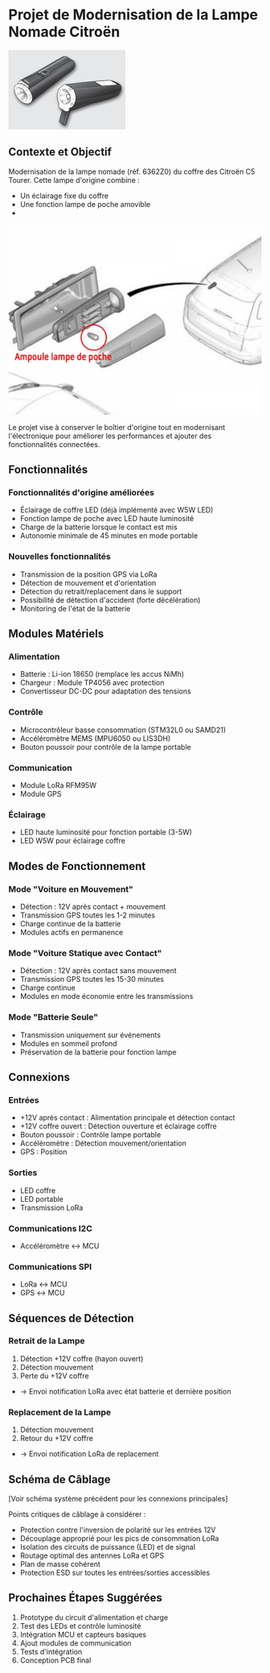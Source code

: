 # Projet de Modernisation de la Lampe Nomade Citroën
![](assets/index.33.jpg)

## Contexte et Objectif
Modernisation de la lampe nomade (réf. 6362Z0) du coffre des Citroën C5 Tourer. Cette lampe d'origine combine :
- Un éclairage fixe du coffre
- Une fonction lampe de poche amovible
- 
![](assets/pack-interieur-led-citroen-c5-2-tourer.jpg)

Le projet vise à conserver le boîtier d'origine tout en modernisant l'électronique pour améliorer les performances et ajouter des fonctionnalités connectées.

## Fonctionnalités

### Fonctionnalités d'origine améliorées
- Éclairage de coffre LED (déjà implémenté avec W5W LED)
- Fonction lampe de poche avec LED haute luminosité
- Charge de la batterie lorsque le contact est mis
- Autonomie minimale de 45 minutes en mode portable

### Nouvelles fonctionnalités
- Transmission de la position GPS via LoRa
- Détection de mouvement et d'orientation
- Détection du retrait/replacement dans le support
- Possibilité de détection d'accident (forte décélération)
- Monitoring de l'état de la batterie

## Modules Matériels

### Alimentation
- Batterie : Li-ion 18650 (remplace les accus NiMh)
- Chargeur : Module TP4056 avec protection
- Convertisseur DC-DC pour adaptation des tensions

### Contrôle
- Microcontrôleur basse consommation (STM32L0 ou SAMD21)
- Accéléromètre MEMS (MPU6050 ou LIS3DH)
- Bouton poussoir pour contrôle de la lampe portable

### Communication
- Module LoRa RFM95W
- Module GPS

### Éclairage
- LED haute luminosité pour fonction portable (3-5W)
- LED W5W pour éclairage coffre

## Modes de Fonctionnement

### Mode "Voiture en Mouvement"
- Détection : 12V après contact + mouvement
- Transmission GPS toutes les 1-2 minutes
- Charge continue de la batterie
- Modules actifs en permanence

### Mode "Voiture Statique avec Contact"
- Détection : 12V après contact sans mouvement
- Transmission GPS toutes les 15-30 minutes
- Charge continue
- Modules en mode économie entre les transmissions

### Mode "Batterie Seule"
- Transmission uniquement sur événements
- Modules en sommeil profond
- Préservation de la batterie pour fonction lampe

## Connexions

### Entrées
- +12V après contact : Alimentation principale et détection contact
- +12V coffre ouvert : Détection ouverture et éclairage coffre
- Bouton poussoir : Contrôle lampe portable
- Accéléromètre : Détection mouvement/orientation
- GPS : Position

### Sorties
- LED coffre
- LED portable
- Transmission LoRa

### Communications I2C
- Accéléromètre ↔ MCU

### Communications SPI
- LoRa ↔ MCU
- GPS ↔ MCU

## Séquences de Détection

### Retrait de la Lampe
1. Détection +12V coffre (hayon ouvert)
2. Détection mouvement
3. Perte du +12V coffre
- → Envoi notification LoRa avec état batterie et dernière position

### Replacement de la Lampe
1. Détection mouvement
2. Retour du +12V coffre
- → Envoi notification LoRa de replacement

## Schéma de Câblage

[Voir schéma système précédent pour les connexions principales]

Points critiques de câblage à considérer :
- Protection contre l'inversion de polarité sur les entrées 12V
- Découplage approprié pour les pics de consommation LoRa
- Isolation des circuits de puissance (LED) et de signal
- Routage optimal des antennes LoRa et GPS
- Plan de masse cohérent
- Protection ESD sur toutes les entrées/sorties accessibles

## Prochaines Étapes Suggérées
1. Prototype du circuit d'alimentation et charge
2. Test des LEDs et contrôle luminosité
3. Intégration MCU et capteurs basiques
4. Ajout modules de communication
5. Tests d'intégration
6. Conception PCB final
